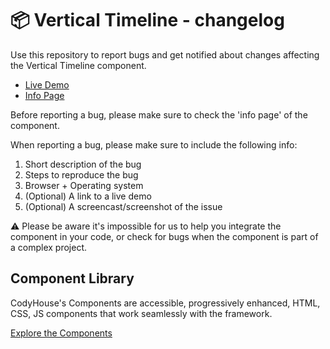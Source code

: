 # 📦 Vertical Timeline - changelog

Use this repository to report bugs and get notified about changes affecting the Vertical Timeline component.

- [Live Demo](https://codyhouse.co/ds/components/app/vertical-timeline)
- [Info Page](https://codyhouse.co/ds/components/info/vertical-timeline)

Before reporting a bug, please make sure to check the 'info page' of the component. 

When reporting a bug, please make sure to include the following info:

1. Short description of the bug
2. Steps to reproduce the bug
3. Browser + Operating system
4. (Optional) A link to a live demo
5. (Optional) A screencast/screenshot of the issue

⚠️ Please be aware it's impossible for us to help you integrate the component in your code, or check for bugs when the component is part of a complex project.

## Component Library

CodyHouse's Components are accessible, progressively enhanced, HTML, CSS, JS components that work seamlessly with the framework.

[Explore the Components](https://codyhouse.co/ds/components)
